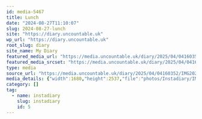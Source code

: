 ```yaml
---
id: media-5467
title: Lunch
date: "2024-08-27T11:10:07"
slug: 2024-08-27-lunch
site: "https://diary.uncountable.uk"
wp_url: "https://diary.uncountable.uk"
root_slug: diary
site_name: My Diary
featured_media_url: "https://media.uncountable.uk/diary/2025/04/04160352/IMG20240827121007-edited.webp"
featured_media_srcset: "https://media.uncountable.uk/diary/2025/04/04160352/IMG20240827121007-edited-199x300.webp 199w, https://media.uncountable.uk/diary/2025/04/04160352/IMG20240827121007-edited-678x1024.webp 678w, https://media.uncountable.uk/diary/2025/04/04160352/IMG20240827121007-edited-150x150.webp 150w, https://media.uncountable.uk/diary/2025/04/04160352/IMG20240827121007-edited-424x640.webp 424w, https://media.uncountable.uk/diary/2025/04/04160352/IMG20240827121007-edited.webp 1680w"
type: media
source_url: "https://media.uncountable.uk/diary/2025/04/04160352/IMG20240827121007-edited.webp"
media_details: {"width":1680,"height":2537,"file":"photos/Instadiary/IMG20240827121007-edited.webp","filesize":153134,"sizes":{"medium":{"file":"IMG20240827121007-edited-199x300.webp","width":199,"height":300,"filesize":14066,"mime_type":"image/webp","source_url":"https://media.uncountable.uk/diary/2025/04/04160352/IMG20240827121007-edited-199x300.webp"},"large":{"file":"IMG20240827121007-edited-678x1024.webp","width":678,"height":1024,"filesize":78818,"mime_type":"image/webp","source_url":"https://media.uncountable.uk/diary/2025/04/04160352/IMG20240827121007-edited-678x1024.webp"},"thumbnail":{"file":"IMG20240827121007-edited-150x150.webp","width":150,"height":150,"filesize":7150,"mime_type":"image/webp","source_url":"https://media.uncountable.uk/diary/2025/04/04160352/IMG20240827121007-edited-150x150.webp"},"mobwidth":{"file":"IMG20240827121007-edited-424x640.webp","width":424,"height":640,"filesize":41226,"mime_type":"image/webp","source_url":"https://media.uncountable.uk/diary/2025/04/04160352/IMG20240827121007-edited-424x640.webp"},"full":{"file":"IMG20240827121007-edited.webp","width":1680,"height":2537,"mime_type":"image/webp","source_url":"https://media.uncountable.uk/diary/2025/04/04160352/IMG20240827121007-edited.webp"}},"image_meta":{"aperture":"0","credit":"","camera":"","caption":"","created_timestamp":"0","copyright":"","focal_length":"0","iso":"0","shutter_speed":"0","title":"","orientation":"0","keywords":[]}}
category: []
tag:
  - name: instadiary
    slug: instadiary
    id: 5
---
```


